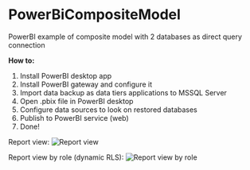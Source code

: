 # PowerBiCompositeModel
PowerBI example of composite model with 2 databases as direct query connection

**How to:**
1) Install PowerBI desktop app
2) Install PowerBI gateway and configure it
3) Import data backup as data tiers applications to MSSQL Server
4) Open .pbix file in PowerBI desktop
5) Configure data sources to look on restored databases
6) Publish to PowerBI service (web)
7) Done!

Report view: 
![Report view][report-view]

Report view by role (dynamic RLS): 
![Report view by role][report-view-by-role]

[report-view]: http://joxi.ru/v29agaMI30XX32.jpg
[report-view-by-role]: http://joxi.ru/V2V4w4yUxgNM3r.jpg
